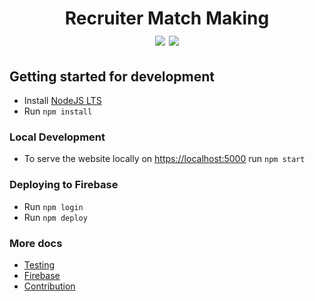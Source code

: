 # <div align="center"> Recruiter Match Making <br/> [<img src="https://img.shields.io/badge/Firebase-red.svg">](https://firebase.google.com/) [<img src="https://img.shields.io/badge/NodeJS-green.svg">](https://nodejs.org/) </div>





## Getting started for development
- Install [NodeJS LTS](https://nodejs.org/en/download/)
- Run  `npm install`

### Local Development
- To serve the website locally on [https://localhost:5000](https://localhost:5000) run `npm start`

### Deploying to Firebase
- Run `npm login`
- Run `npm deploy`

### More docs

- [Testing](/docs/TESTING.md)
- [Firebase](/docs/FIREBASE.md)
- [Contribution](/CONTRIBUTIONS.md)
